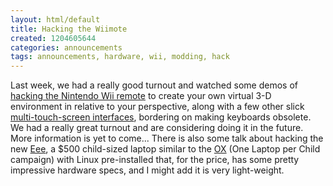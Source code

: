```yaml
---
layout: html/default
title: Hacking the Wiimote
created: 1204605644
categories: announcements
tags: announcements, hardware, wii, modding, hack
---
```

Last week, we had a really good turnout and watched some demos of [hacking the Nintendo Wii remote](http://www.usmechatronics.com/usmgarage/WiiBot.html) to create your own virtual 3-D environment in relative to your perspective, along with a few other slick [multi-touch-screen interfaces](http://www.ted.com/index.php/talks/view/id/65), bordering on making keyboards obsolete. We had a really great turnout and are considering doing it in the future. More information is yet to come... There is also some talk about hacking the new [Eee](http://en.wikipedia.org/wiki/ASUS_Eee_PCEEE "ASUS Eee PC - Wikipedia, the free encyclopedia"), a $500 child-sized laptop similar to the [OX](http://laptop.org/laptop/ "One Laptop per Child") (One Laptop per Child campaign) with Linux pre-installed that, for the price, has some pretty impressive hardware specs, and I might add it is very light-weight.
